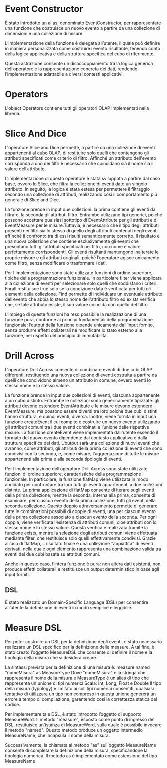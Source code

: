 # Event Constructor

È stato introdotto un alias, denominato EventConstructor, per rappresentare una funzione che costruisce un nuovo evento a partire da una collezione di dimensioni e una collezione di misure.

L’implementazione della funzione è delegata all’utente, il quale può definire in maniera personalizzata come costruire l’evento risultante, tenendo conto della logica applicativa e della struttura specifica del cubo di riferimento.

Questa astrazione consente un disaccoppiamento tra la logica generica dell’operatore e la rappresentazione concreta dei dati, rendendo l’implementazione adattabile a diversi contesti applicativi.
# Operators

L'object Operators contiene tutti gli operatori OLAP implementati nella libreria.

# Slice And Dice

L'operatore Slice and Dice permette, a partire da una collezione di eventi appartenenti al cubo OLAP, di restituire solo quelli che contengono gli attributi specificati come criterio di filtro. Affinché un attributo dell'evento corrisponda a uno dei filtri è necessario che coincidano sia il nome sia il valore dell’attributo.

L'implementazione di questo operatore è stata sviluppata a partire dal caso base, ovvero lo Slice, che filtra la collezione di eventi dato un singolo attributo. In seguito, la logica è stata estesa per permettere il filtraggio secondo una collezione di attributi, realizzando così il comportamento più generale di Slice and Dice.

La funzione prende in input due collezioni: la prima contiene gli eventi da filtrare, la seconda gli attributi filtro. Entrambe utilizzano tipi generici, poiché possono accettare qualsiasi sottotipo di EventAttribute per gli attributi e di EventMeasure per le misure.Tuttavia, è necessario che il tipo degli attributi presenti nei filtri sia lo stesso di quello degli attributi contenuti negli eventi affinché il confronto tra di essi risulti semanticamente corretto. Il risultato è una nuova collezione che contiene esclusivamente gli eventi che presentano tutti gli attributi specificati nei filtri, con nome e valore perfettamente corrispondenti. Gli eventi risultanti mantengono inalterate le proprie misure e gli attributi originali, poiché l’operatore agisce unicamente come filtro, senza modificare o trasformare i dati.

Per l'implementazione sono state utilizzate funzioni di ordine superiore, tipiche della programmazione funzionale. In particolare filter viene applicata alla collezione di eventi per selezionare solo quelli che soddisfano i criteri. Forall restituisce true solo se la condizione data è verificata per tutti gli elementi della collezione. Find permette di individuare un eventuale attributo dell’evento che abbia lo stesso nome dell'attributo filtro ed exists verifica che, se tale attributo esiste, il suo valore coincida con quello del filtro.

L’impiego di queste funzioni ha reso possibile la realizzazione di una funzione pura, conforme ai principi fondamentali della programmazione funzionale: l’output della funzione dipende unicamente dall’input fornito, senza produrre effetti collaterali né modificare lo stato esterno alla funzione, nel rispetto del principio di immutabilità.

# Drill Across

L'operatore Drill Across consente di combinare eventi di due cubi OLAP differenti, restituendo una nuova collezione di eventi costruita a partire da quelli che condividono almeno un attributo in comune, ovvero aventi lo stesso nome e lo stesso valore.

La funzione prende in input due collezioni di eventi, ciascuna appartenente a un cubo distinto. Entrambe le collezioni sono genericamente tipizzate: gli attributi devono estendere EventAttribute e le misure devono estendere EventMeasure, ma possono essere diversi tra loro poichè due cubi distinti hanno struttura, e quindi eventi, diversa. Inoltre, viene fornita in input una funzione createEvent il cui compito è costruire un nuovo evento utilizzando gli attributi comuni tra i due eventi combinati e l’unione delle rispettive misure. La funzione createEvent viene implementata dall'utente essendo il formato del nuovo evento dipendente dal contesto applicativo e dalla struttura specifica dei dati. L'output sarà una collezione di nuovi eventi che avranno, come attributi, gli attributi della prima collezione di eventi che sono condivisi con la seconda, e, come misure,  l'aggregazione di tutte le misure appartenenti alla prima e alla seconda tipologia di eventi.

Per l’implementazione dell’operatore Drill Across sono state utilizzate funzioni di ordine superiore, caratteristiche della programmazione funzionale. In particolare, la funzione flatMap viene utilizzata in modo annidato per confrontare tra loro tutti gli eventi appartenenti a due collezioni distinte. La prima applicazione di flatMap consente di iterare sugli eventi della prima collezione, mentre la seconda, interna alla prima, consente di esaminare, per ciascun evento della prima collezione, tutti gli eventi della seconda collezione. Questo doppio attraversamento permette di generare tutte le combinazioni possibili di coppie di eventi, una per ciascun evento della prima collezione associato a ciascun evento della seconda. Per ogni coppia, viene verificata l’esistenza di attributi comuni, cioè attributi con lo stesso nome e lo stesso valore. Questa verifica è realizzata tramite la funzione exists, mentre la selezione degli attributi comuni viene effettuata mediante filter, che restituisce solo quelli effettivamente condivisi. Grazie all’uso di flatMap, il risultato finale è una collezione "appiattita" di eventi derivati, nella quale ogni elemento rappresenta una combinazione valida tra eventi dei due cubi basata su attributi comuni.


Anche in questo caso, l’intera funzione è pura: non altera dati esistenti, non produce effetti collaterali e restituisce un output deterministico in base agli input forniti.

## DSL

È stato realizzato un Domain-Specific Language (DSL) per consentire all’utente la definizione di eventi in modo semplice e leggibile.


# Measure DSL 


Per poter costruire un DSL per la definizione degli eventi, è stato necessario realizzare un DSL specifico per la definizione delle measure. A tal fine, è stato creato l’oggetto MeasureDSL che consente di definire il nome e la tipologia della misura che si desidera creare.


La sintassi prevista per la definizione di una misura è:
measure named "nomeMisura" as MeasureType
Dove "nomeMisura" è la stringa che rappresenta il nome della misura e MeasureType è un alias di tipo che rappresenta un'unione di tipi numerici Scala: Int, Long, Float e Double
Il tipo della misura (typology) è limitato ai soli tipi numerici consentiti, qualsiasi tentativo di utilizzare un tipo non compreso in questa unione genererà un errore a tempo di compilazione, garantendo così la correttezza statica del codice.


Per implementare tale DSL, è stato introdotto l’oggetto di supporto MeasureWord. Il metodo "measure", esposto come punto di ingresso del DSL, restituisce un'istanza di MeasureWord, sulla quale è possibile invocare il metodo "named". Questo metodo produce un oggetto intermedio MeasureName, che incapsula il nome della misura.


Successivamente, la chiamata al metodo "as" sull'oggetto MeasureName consente di completare la definizione della misura, specificandone la tipologia numerica. Il metodo as è implementato come estensione del tipo MeasureName
